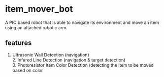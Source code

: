 # item_mover_bot
A PIC based robot that is able to navigate its environment and move an item using an attached robotic arm.

## features
1. Ultrasonic Wall Detection (navigation)<br>2. Infared Line Detection (navigation & target detection)<br>3. Photoresistor Item Color Detection (detecting the item to be moved based on color
